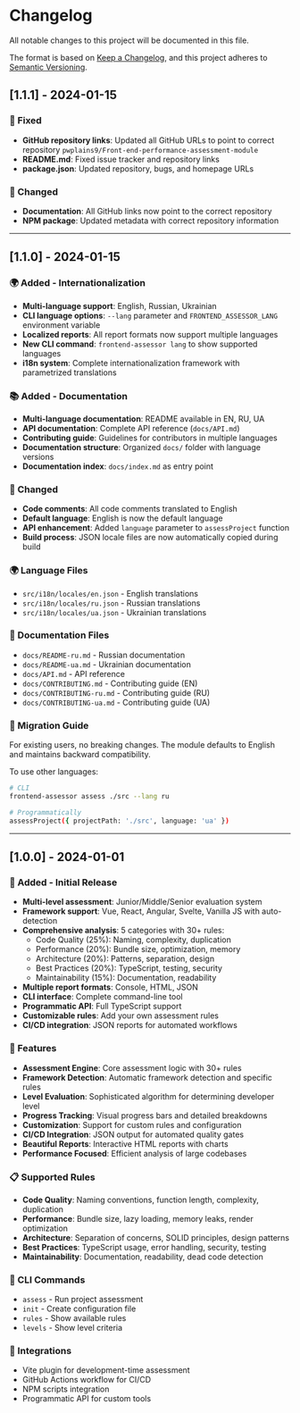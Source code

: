 # Changelog

All notable changes to this project will be documented in this file.

The format is based on [Keep a Changelog](https://keepachangelog.com/en/1.0.0/),
and this project adheres to [Semantic Versioning](https://semver.org/spec/v2.0.0.html).

## [1.1.1] - 2024-01-15

### 🔧 Fixed
- **GitHub repository links**: Updated all GitHub URLs to point to correct repository `pwplains9/Front-end-performance-assessment-module`
- **README.md**: Fixed issue tracker and repository links
- **package.json**: Updated repository, bugs, and homepage URLs

### 📝 Changed
- **Documentation**: All GitHub links now point to the correct repository
- **NPM package**: Updated metadata with correct repository information

---

## [1.1.0] - 2024-01-15

### 🌍 Added - Internationalization
- **Multi-language support**: English, Russian, Ukrainian
- **CLI language options**: `--lang` parameter and `FRONTEND_ASSESSOR_LANG` environment variable
- **Localized reports**: All report formats now support multiple languages
- **New CLI command**: `frontend-assessor lang` to show supported languages
- **i18n system**: Complete internationalization framework with parametrized translations

### 📚 Added - Documentation
- **Multi-language documentation**: README available in EN, RU, UA
- **API documentation**: Complete API reference (`docs/API.md`)
- **Contributing guide**: Guidelines for contributors in multiple languages
- **Documentation structure**: Organized `docs/` folder with language versions
- **Documentation index**: `docs/index.md` as entry point

### 🔧 Changed
- **Code comments**: All code comments translated to English
- **Default language**: English is now the default language
- **API enhancement**: Added `language` parameter to `assessProject` function
- **Build process**: JSON locale files are now automatically copied during build

### 🌍 Language Files
- `src/i18n/locales/en.json` - English translations
- `src/i18n/locales/ru.json` - Russian translations  
- `src/i18n/locales/ua.json` - Ukrainian translations

### 📖 Documentation Files
- `docs/README-ru.md` - Russian documentation
- `docs/README-ua.md` - Ukrainian documentation
- `docs/API.md` - API reference
- `docs/CONTRIBUTING.md` - Contributing guide (EN)
- `docs/CONTRIBUTING-ru.md` - Contributing guide (RU)
- `docs/CONTRIBUTING-ua.md` - Contributing guide (UA)

### 🔄 Migration Guide
For existing users, no breaking changes. The module defaults to English and maintains backward compatibility.

To use other languages:
```bash
# CLI
frontend-assessor assess ./src --lang ru

# Programmatically  
assessProject({ projectPath: './src', language: 'ua' })
```

---

## [1.0.0] - 2024-01-01

### 🎉 Added - Initial Release
- **Multi-level assessment**: Junior/Middle/Senior evaluation system
- **Framework support**: Vue, React, Angular, Svelte, Vanilla JS with auto-detection
- **Comprehensive analysis**: 5 categories with 30+ rules:
  - Code Quality (25%): Naming, complexity, duplication
  - Performance (20%): Bundle size, optimization, memory
  - Architecture (20%): Patterns, separation, design  
  - Best Practices (20%): TypeScript, testing, security
  - Maintainability (15%): Documentation, readability
- **Multiple report formats**: Console, HTML, JSON
- **CLI interface**: Complete command-line tool
- **Programmatic API**: Full TypeScript support
- **Customizable rules**: Add your own assessment rules
- **CI/CD integration**: JSON reports for automated workflows

### 🚀 Features
- **Assessment Engine**: Core assessment logic with 30+ rules
- **Framework Detection**: Automatic framework detection and specific rules
- **Level Evaluation**: Sophisticated algorithm for determining developer level
- **Progress Tracking**: Visual progress bars and detailed breakdowns
- **Customization**: Support for custom rules and configuration
- **CI/CD Integration**: JSON output for automated quality gates
- **Beautiful Reports**: Interactive HTML reports with charts
- **Performance Focused**: Efficient analysis of large codebases

### 📋 Supported Rules
- **Code Quality**: Naming conventions, function length, complexity, duplication
- **Performance**: Bundle size, lazy loading, memory leaks, render optimization
- **Architecture**: Separation of concerns, SOLID principles, design patterns
- **Best Practices**: TypeScript usage, error handling, security, testing
- **Maintainability**: Documentation, readability, dead code detection

### 🔧 CLI Commands
- `assess` - Run project assessment
- `init` - Create configuration file
- `rules` - Show available rules
- `levels` - Show level criteria

### 🔗 Integrations
- Vite plugin for development-time assessment
- GitHub Actions workflow for CI/CD
- NPM scripts integration
- Programmatic API for custom tools
